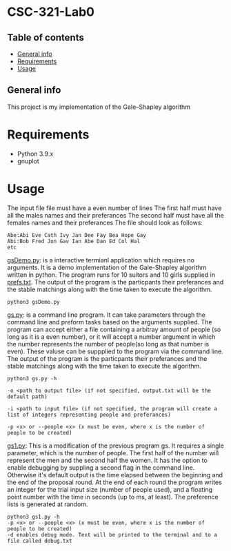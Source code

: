 # CSC-321-Lab0

## Table of contents
* [General info](#general-info)
* [Requirements](#Reqirements)
* [Usage](#Usage)


## General info
This project is my implementation of the Gale–Shapley algorithm

# Requirements
* Python 3.9.x
* gnuplot 



# Usage 
The input file file must have a even number of lines
The first half must have all the males names and their preferances
The second half must have all the females names and their preferances
The file should look as follows:

```
Abe:Abi Eve Cath Ivy Jan Dee Fay Bea Hope Gay 
Abi:Bob Fred Jon Gav Ian Abe Dan Ed Col Hal
etc
```

[gsDemo.py](https://github.com/PurpleVS/CSC-321-/blob/main/gsDemo.py): is a interactive termianl application which requires no arguments. It is a demo implementation of the Gale-Shapley algorithm written in python. The program runs for 10 suitors and 10 girls supplied in [prefs.txt](https://github.com/PurpleVS/CSC-321-/blob/main/prefs.txt). The output of the program is the particpants their preferances and the stable matchings along with the time taken to execute the algorithm.
    

    python3 gsDemo.py


[gs.py](https://github.com/PurpleVS/CSC-321-/blob/main/gs.py): is a command line program. It can take parameters through the command line and preform tasks based on the arguments supplied. The program can accept either a file containing a arbitray amount of people (so long as it is a even number), or it will accept a number argument in which the number represents the number of people(so long as that number is even). These valuse can be suppplied to the program via the command line. The output of the program is the particpants their preferances and the stable matchings along with the time taken to execute the algorithm.

```
python3 gs.py -h 

-o <path to output file> (if not specified, output.txt will be the default path)

-i <path to input file> (if not specified, the program will create a list of integers representing people and preferances)

-p <x> or --people <x> (x must be even, where x is the number of people to be created)
```

[gs1.py](https://github.com/PurpleVS/CSC-321-/blob/main/gs1.py):
This is a modification of the previous program gs. It requires a single parameter, which is the number of people. The first half of the number will represent the men and the second half the women. It has the option to enable debugging by suppling a second flag in the command line. Otherwise it's default output is the time elapsed between the beginning and the end of the proposal round. At the end of each round the program writes an integer for the trial input size (number of people used), and a floating point number with the time in seconds (up to ms, at least). The preference lists is generated at random.

```
python3 gs1.py -h
-p <x> or --people <x> (x must be even, where x is the number of people to be created)
-d enables debug mode. Text will be printed to the terminal and to a file called debug.txt
```